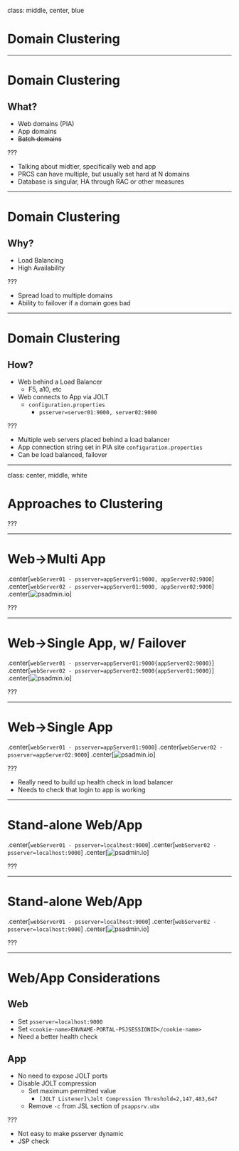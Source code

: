 class: middle, center, blue

# Domain Clustering 

---

# Domain Clustering 

## What?

* Web domains (PIA)
* App domains
* ~~Batch domains~~

???

* Talking about midtier, specifically web and app
* PRCS can have multiple, but usually set hard at N domains
* Database is singular, HA through RAC or other measures

---

# Domain Clustering 

## Why?

* Load Balancing
* High Availability

???

* Spread load to multiple domains
* Ability to failover if a domain goes bad

---

# Domain Clustering 

## How?

* Web behind a Load Balancer
    * F5, a10, etc
* Web connects to App via JOLT
    * `configuration.properties`
        * `psserver=server01:9000, server02:9000`

???

* Multiple web servers placed behind a load balancer
* App connection string set in PIA site `configuration.properties`
* Can be load balanced, failover

---
class: center, middle, white

# Approaches to Clustering

???

---

# Web->Multi App

.center[`webServer01 - psserver=appServer01:9000, appServer02:9000`]
.center[`webServer02 - psserver=appServer01:9000, appServer02:9000`]
.center[![psadmin.io](images/cluster-multi.png)]

???

---

# Web->Single App, w/ Failover

.center[`webServer01 - psserver=appServer01:9000{appServer02:9000}`]
.center[`webServer02 - psserver=appServer02:9000{appServer01:9000}`]
.center[![psadmin.io](images/cluster-failover.png)]

???

---

# Web->Single App

.center[`webServer01 - psserver=appServer01:9000`]
.center[`webServer02 - psserver=appServer02:9000`]
.center[![psadmin.io](images/cluster-single.png)]

???

* Really need to build up health check in load balancer
* Needs to check that login to app is working

---

# Stand-alone Web/App

.center[`webServer01 - psserver=localhost:9000`]
.center[`webServer02 - psserver=localhost:9000`]
.center[![psadmin.io](images/cluster-webapp.png)]

???

---

# Stand-alone Web/App

.center[`webServer01 - psserver=localhost:9000`]
.center[`webServer02 - psserver=localhost:9000`]
.center[![psadmin.io](images/cluster-webapp-n.png)]

???

---

# Web/App Considerations

## Web

* Set `psserver=localhost:9000`
* Set `<cookie-name>ENVNAME-PORTAL-PSJSESSIONID</cookie-name>`
* Need a better health check

## App

* No need to expose JOLT ports 
* Disable JOLT compression 
    * Set maximum permitted value
        * `[JOLT Listener]\Jolt Compression Threshold=2,147,483,647`
    * Remove `-c` from JSL section of `psappsrv.ubx`

???

* Not easy to make psserver dynamic
* JSP check